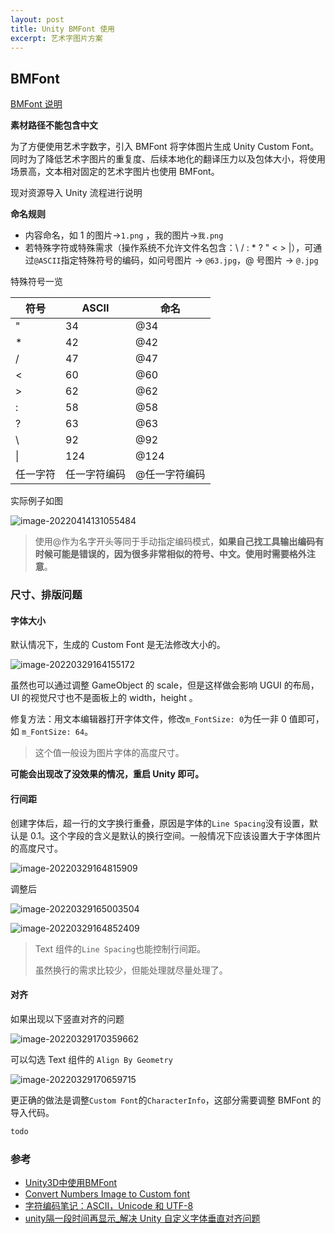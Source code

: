 ```yaml
---
layout: post
title: Unity BMFont 使用
excerpt: 艺术字图片方案
---
```




## BMFont

[BMFont 说明](https://www.angelcode.com/products/bmfont/)

**素材路径不能包含中文**

为了方便使用艺术字数字，引入 BMFont 将字体图片生成 Unity Custom Font。同时为了降低艺术字图片的重复度、后续本地化的翻译压力以及包体大小，将使用场景高，文本相对固定的艺术字图片也使用 BMFont。

现对资源导入 Unity 流程进行说明

**命名规则**

* 内容命名，如 1 的图片->`1.png` ，我的图片->`我.png`
* 若特殊字符或特殊需求（操作系统不允许文件名包含：\ / : * ? " < > |），可通过`@ASCII`指定特殊符号的编码，如问号图片 -> `@63.jpg`，@ 号图片 -> `@.jpg`

特殊符号一览

| 符号     | ASCII        | 命名          |
| -------- | ------------ | ------------- |
| "        | 34           | @34           |
| *        | 42           | @42           |
| /        | 47           | @47           |
| <        | 60           | @60           |
| >        | 62           | @62           |
| :        | 58           | @58           |
| ?        | 63           | @63           |
| \        | 92           | @92           |
| \|       | 124          | @124          |
| 任一字符 | 任一字符编码 | @任一字符编码 |

实际例子如图

![image-20220414131055484](https://cdn.jsdelivr.net/gh/Newbility523/PicBed/imgs/image-20220414131055484.png)

> 使用@作为名字开头等同于手动指定编码模式，**如果自己找工具输出编码有时候可能是错误的，因为很多非常相似的符号、中文。使用时需要格外注意**。



### 尺寸、排版问题

#### 字体大小

默认情况下，生成的 Custom Font 是无法修改大小的。

![image-20220329164155172](https://cdn.jsdelivr.net/gh/Newbility523/PicBed/imgs/image-20220329164155172.png)

虽然也可以通过调整 GameObject 的 scale，但是这样做会影响 UGUI 的布局，UI 的视觉尺寸也不是面板上的 width，height 。

修复方法：用文本编辑器打开字体文件，修改`m_FontSize: 0`为任一非 0 值即可，如 `m_FontSize: 64`。

> 这个值一般设为图片字体的高度尺寸。

**可能会出现改了没效果的情况，重启 Unity 即可。**



#### 行间距

创建字体后，超一行的文字换行重叠，原因是字体的`Line Spacing`没有设置，默认是 0.1。这个字段的含义是默认的换行空间。一般情况下应该设置大于字体图片的高度尺寸。

![image-20220329164815909](https://cdn.jsdelivr.net/gh/Newbility523/PicBed/imgs/image-20220329164815909.png)

调整后

![image-20220329165003504](https://cdn.jsdelivr.net/gh/Newbility523/PicBed/imgs/image-20220329165003504.png)

![image-20220329164852409](https://cdn.jsdelivr.net/gh/Newbility523/PicBed/imgs/image-20220329164852409.png)

> Text 组件的`Line Spacing`也能控制行间距。
>
> 虽然换行的需求比较少，但能处理就尽量处理了。



#### 对齐

如果出现以下竖直对齐的问题

![image-20220329170359662](https://cdn.jsdelivr.net/gh/Newbility523/PicBed/imgs/image-20220329170359662.png)

可以勾选 Text 组件的 `Align By Geometry`

![image-20220329170659715](https://cdn.jsdelivr.net/gh/Newbility523/PicBed/imgs/image-20220329170659715.png)

更正确的做法是调整`Custom Font`的`CharacterInfo`，这部分需要调整 BMFont 的导入代码。

```C#
todo
```



### 参考

* [Unity3D中使用BMFont](https://www.jianshu.com/p/714c3df95658)
* [Convert Numbers Image to Custom font](http://www.hkprogram.com/index2/section74.html)
* [字符编码笔记：ASCII，Unicode 和 UTF-8](http://www.ruanyifeng.com/blog/2007/10/ascii_unicode_and_utf-8.html)
* [unity隔一段时间再显示_解决 Unity 自定义字体垂直对齐问题](https://blog.csdn.net/weixin_35906794/article/details/112459570)